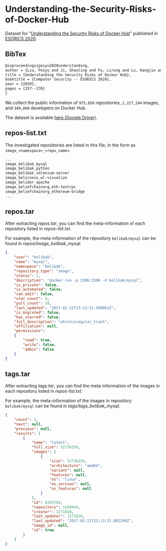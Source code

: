 # Understanding-the-Security-Risks-of-Docker-Hub

Dataset for "[Understanding the Security Risks of Docker Hub](https://link.springer.com/chapter/10.1007%2F978-3-030-58951-6_13)" published in [ESORICS 2020](https://www.surrey.ac.uk/esorics-2020).

## BibTex

```txt
@inproceedings{peiyu2020understanding,
author = {Liu, Peiyu and Ji, Shouling and Fu, Lirong and Lu, Kangjie and Zhang, Xuhong and Lee, Wei-Han and Lu, Tao and Chen, Wenzhi and Beyah, Raheem},
title = {Understanding the Security Risks of Docker Hub},
booktitle = {Computer Security -- ESORICS 2020},
year = {2020},
pages = {257--276}
}
```

We collect the public information of `975,858` repositories, `2,227,244` images, and `349,860` developers on Docker Hub.

The dataset is available [here (Google Driver)](https://drive.google.com/drive/folders/1sOG19JM0X5k0s-AJsYvnppT3klc0YpWt?usp=sharing).

## repos-list.txt

The investigated repositories are listed in this file, in the form as `image_<namespace>_<repo_name>`.

```txt
...
image_belibak_mysql
image_belibak_python
image_belibak_selenium-server
image_belicosus_wl-visualize
image_belidor_apache
image_beliefchainorg_eth-testrpc
image_beliefchainorg_ethereum-bridge
...
```

## repos.tar

After extracting *repos.tar*, you can find the meta-information of each repository listed in *repos-list.txt*.

For example, the meta-information of the repository `belibak/mysql` can be found in *repos/image_belibak_mysql*.

```json
{
    "user": "belibak",
    "name": "mysql",
    "namespace": "belibak",
    "repository_type": "image",
    "status": 1,
    "description": "docker run -p 3306:3306 -d belibak/mysql",
    "is_private": false,
    "is_automated": false,
    "can_edit": false,
    "star_count": 0,
    "pull_count": 28,
    "last_updated": "2017-02-21T13:13:31.589061Z",
    "is_migrated": false,
    "has_starred": false,
    "full_description": "white\nregular_trash",
    "affiliation": null,
    "permissions":
    {
        "read": true,
        "write": false,
        "admin": false
    }
}
```

## tags.tar

After extracting *tags.tar*, you can find the meta-information of the images in each repository listed in *repos-list.txt*.

For example, the meta-information of the images in repository `belibak/mysql` can be found in *tags/tags_belibak_mysql*.

```json
{
    "count": 1,
    "next": null,
    "previous": null,
    "results": [
        {
            "name": "latest",
            "full_size": 52736256,
            "images": [
                {
                    "size": 52736256,
                    "architecture": "amd64",
                    "variant": null,
                    "features": null,
                    "os": "linux",
                    "os_version": null,
                    "os_features": null
                }
            ],
            "id": 8345794,
            "repository": 1269944,
            "creator": 1271838,
            "last_updater": 1271838,
            "last_updated": "2017-02-21T13:13:31.082200Z",
            "image_id": null,
            "v2": true
        }
    ]
}
```
